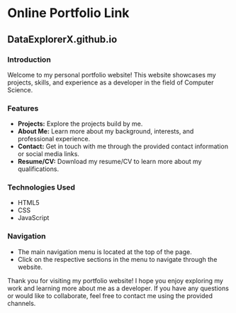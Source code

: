 # Online Portfolio Link
## DataExplorerX.github.io

### Introduction
Welcome to my personal portfolio website! This website showcases my projects, skills, and experience as a developer in the field of Computer Science.

### Features
- **Projects:** Explore the projects build by me.
- **About Me:** Learn more about my background, interests, and professional experience.
- **Contact:** Get in touch with me through the provided contact information or social media links.
- **Resume/CV:** Download my resume/CV to learn more about my qualifications.

### Technologies Used
- HTML5
- CSS
- JavaScript

### Navigation
- The main navigation menu is located at the top of the page.
- Click on the respective sections in the menu to navigate through the website.

Thank you for visiting my portfolio website! I hope you enjoy exploring my work and learning more about me as a developer. If you have any questions or would like to collaborate, feel free to contact me using the provided channels.



